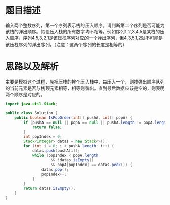 # 题目描述
输入两个整数序列，第一个序列表示栈的压入顺序，请判断第二个序列是否可能为该栈的弹出顺序。假设压入栈的所有数字均不相等。例如序列1,2,3,4,5是某栈的压入顺序，序列4,5,3,2,1是该压栈序列对应的一个弹出序列，但4,3,5,1,2就不可能是该压栈序列的弹出序列。（注意：这两个序列的长度是相等的）

# 思路以及解析
主要是模拟这个过程，先把压栈的挨个压入栈中，每压入一个，则找弹出顺序队列的当前元素是否与栈顶元素相等，相等则弹出。直到最后数据应该是空的，则表明两个顺序是对应的。

```java
import java.util.Stack;

public class Solution {
    public boolean IsPopOrder(int[] pushA, int[] popA) {
        if (pushA == null || popA == null || pushA.length != popA.length) {
            return false;
        }
        int popIndex = 0;
        Stack<Integer> datas = new Stack<>();
        for (int i = 0; i < pushA.length; i++) {
            datas.push(pushA[i]);
            while (popIndex < popA.length
                    && !datas.isEmpty()
                    && popA[popIndex] == datas.peek()) {
                datas.pop();
                popIndex++;
            }
        }
        return datas.isEmpty();
    }
}
```

